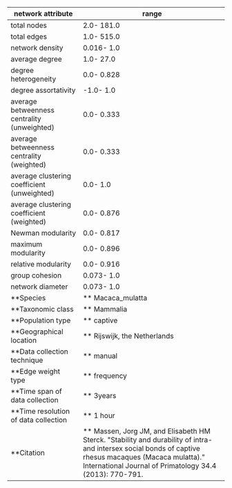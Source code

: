 network attribute|range
---|---
total nodes|2.0- 181.0
total edges|1.0- 515.0
network density|0.016- 1.0
average degree|1.0- 27.0
degree heterogeneity|0.0- 0.828
degree assortativity|-1.0- 1.0
average betweenness centrality (unweighted)|0.0- 0.333
average betweenness centrality (weighted)|0.0- 0.333
average clustering coefficient (unweighted)|0.0- 1.0
average clustering coefficient (weighted)|0.0- 0.876
Newman modularity|0.0- 0.817
maximum modularity|0.0- 0.896
relative modularity|0.0- 0.916
group cohesion|0.073- 1.0
network diameter|0.073- 1.0
**Species|** Macaca_mulatta
**Taxonomic class|** Mammalia
**Population type|** captive
**Geographical location|** Rijswijk, the Netherlands
**Data collection technique|** manual 
**Edge weight type|** frequency
**Time span of data collection|** 3years
**Time resolution of data collection|** 1 hour
**Citation|** Massen, Jorg JM, and Elisabeth HM Sterck. "Stability and durability of intra-and intersex social bonds of captive rhesus macaques (Macaca mulatta)." International Journal of Primatology 34.4 (2013): 770-791.